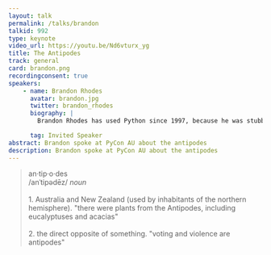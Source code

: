 ```yaml
---
layout: talk
permalink: /talks/brandon
talkid: 992
type: keynote
video_url: https://youtu.be/Nd6vturx_yg
title: The Antipodes
track: general
card: brandon.png
recordingconsent: true
speakers:
    - name: Brandon Rhodes
      avatar: brandon.jpg
      twitter: brandon_rhodes
      biography: |
        Brandon Rhodes has used Python since 1997, because he was stubborn and preferred to use a beautiful language rather than one that anyone had ever heard of. He maintains a few open source amateur astronomy libraries like Skyfield and PyEphem, but is best known for his writing, speaking, and training about how the Python language can be used most effectively. He also loves digital typesetting, backpacking trips to the Grand Canyon, and the Oxford comma.

      tag: Invited Speaker
abstract: Brandon spoke at PyCon AU about the antipodes
description: Brandon spoke at PyCon AU about the antipodes
---
```


<blockquote>
an·tip·o·des
<br>
/anˈtipədēz/
<i>noun</i>
<br>
<br>
1. Australia and New Zealand (used by inhabitants of the northern hemisphere).
"there were plants from the Antipodes, including eucalyptuses and acacias"

<br>
<br>
2. the direct opposite of something.
"voting and violence are antipodes"
</blockquote>
